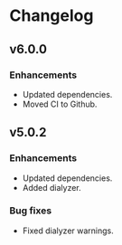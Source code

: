 # Changelog

## v6.0.0

### Enhancements

  * Updated dependencies.
  * Moved CI to Github.

## v5.0.2

### Enhancements

  * Updated dependencies.
  * Added dialyzer.

### Bug fixes

  * Fixed dialyzer warnings.
